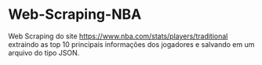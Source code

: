 # Web-Scraping-NBA
Web Scraping do site https://www.nba.com/stats/players/traditional extraindo as top 10 principais informações dos jogadores e salvando em um arquivo do tipo JSON.
